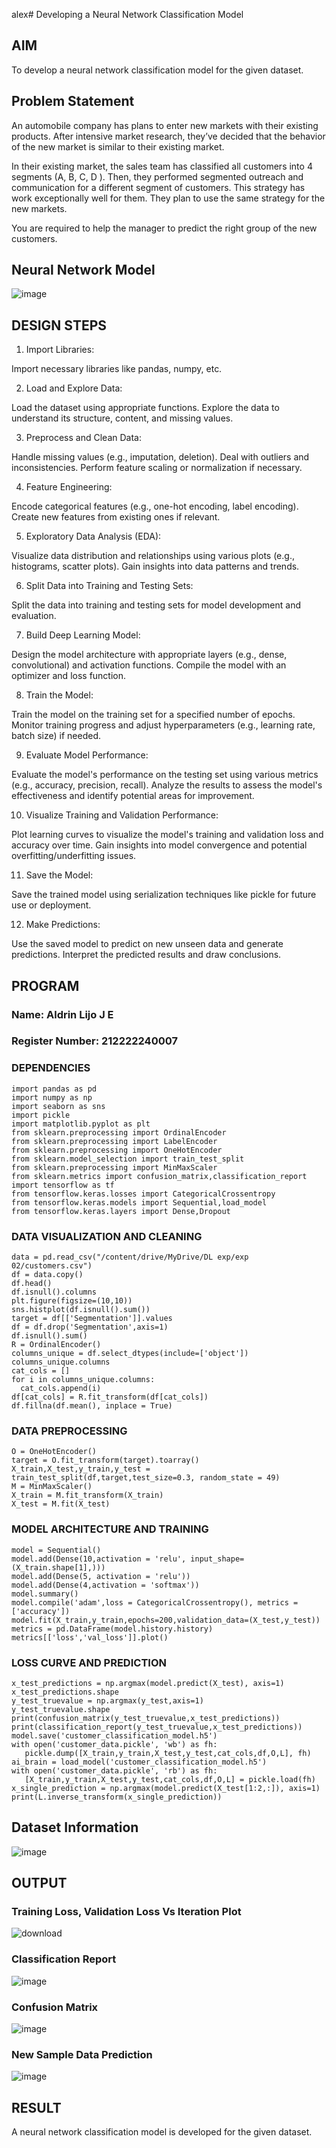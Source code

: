 alex# Developing a Neural Network Classification Model

## AIM

To develop a neural network classification model for the given dataset.

## Problem Statement

An automobile company has plans to enter new markets with their existing products. After intensive market research, they’ve decided that the behavior of the new market is similar to their existing market.

In their existing market, the sales team has classified all customers into 4 segments (A, B, C, D ). Then, they performed segmented outreach and communication for a different segment of customers. This strategy has work exceptionally well for them. They plan to use the same strategy for the new markets.

You are required to help the manager to predict the right group of the new customers.

## Neural Network Model
![image](https://github.com/aldrinlijo04/nn-classification/assets/118544279/ebcd7383-82d5-4884-948c-9b9c8916dfad)

## DESIGN STEPS

1. Import Libraries:

Import necessary libraries like pandas, numpy, etc.

2. Load and Explore Data:

Load the dataset using appropriate functions.
Explore the data to understand its structure, content, and missing values.

3. Preprocess and Clean Data:

Handle missing values (e.g., imputation, deletion).
Deal with outliers and inconsistencies.
Perform feature scaling or normalization if necessary.

4. Feature Engineering:

Encode categorical features (e.g., one-hot encoding, label encoding).
Create new features from existing ones if relevant.

5. Exploratory Data Analysis (EDA):

Visualize data distribution and relationships using various plots (e.g., histograms, scatter plots).
Gain insights into data patterns and trends.

6. Split Data into Training and Testing Sets:

Split the data into training and testing sets for model development and evaluation.

7. Build Deep Learning Model:

Design the model architecture with appropriate layers (e.g., dense, convolutional) and activation functions.
Compile the model with an optimizer and loss function.

8. Train the Model:

Train the model on the training set for a specified number of epochs.
Monitor training progress and adjust hyperparameters (e.g., learning rate, batch size) if needed.

9. Evaluate Model Performance:

Evaluate the model's performance on the testing set using various metrics (e.g., accuracy, precision, recall).
Analyze the results to assess the model's effectiveness and identify potential areas for improvement.

10. Visualize Training and Validation Performance:

Plot learning curves to visualize the model's training and validation loss and accuracy over time.
Gain insights into model convergence and potential overfitting/underfitting issues.

11. Save the Model:

Save the trained model using serialization techniques like pickle for future use or deployment.

12. Make Predictions:

Use the saved model to predict on new unseen data and generate predictions.
Interpret the predicted results and draw conclusions.

## PROGRAM

### Name: Aldrin Lijo J E
### Register Number: 212222240007

### DEPENDENCIES
```
import pandas as pd
import numpy as np
import seaborn as sns
import pickle
import matplotlib.pyplot as plt
from sklearn.preprocessing import OrdinalEncoder
from sklearn.preprocessing import LabelEncoder
from sklearn.preprocessing import OneHotEncoder
from sklearn.model_selection import train_test_split
from sklearn.preprocessing import MinMaxScaler
from sklearn.metrics import confusion_matrix,classification_report
import tensorflow as tf
from tensorflow.keras.losses import CategoricalCrossentropy
from tensorflow.keras.models import Sequential,load_model
from tensorflow.keras.layers import Dense,Dropout
```
### DATA VISUALIZATION AND CLEANING
```
data = pd.read_csv("/content/drive/MyDrive/DL exp/exp 02/customers.csv")
df = data.copy()
df.head()
df.isnull().columns
plt.figure(figsize=(10,10))
sns.histplot(df.isnull().sum())
target = df[['Segmentation']].values
df = df.drop('Segmentation',axis=1)
df.isnull().sum()
R = OrdinalEncoder()
columns_unique = df.select_dtypes(include=['object'])
columns_unique.columns
cat_cols = []
for i in columns_unique.columns:
  cat_cols.append(i)
df[cat_cols] = R.fit_transform(df[cat_cols])
df.fillna(df.mean(), inplace = True)
```
### DATA PREPROCESSING
```
O = OneHotEncoder()
target = O.fit_transform(target).toarray()
X_train,X_test,y_train,y_test = train_test_split(df,target,test_size=0.3, random_state = 49)
M = MinMaxScaler()
X_train = M.fit_transform(X_train)
X_test = M.fit(X_test)
```
### MODEL ARCHITECTURE AND TRAINING
```
model = Sequential()
model.add(Dense(10,activation = 'relu', input_shape=(X_train.shape[1],)))
model.add(Dense(5, activation = 'relu'))
model.add(Dense(4,activation = 'softmax'))
model.summary()
model.compile('adam',loss = CategoricalCrossentropy(), metrics = ['accuracy'])
model.fit(X_train,y_train,epochs=200,validation_data=(X_test,y_test))
metrics = pd.DataFrame(model.history.history)
metrics[['loss','val_loss']].plot()
```
### LOSS CURVE AND PREDICTION
```
x_test_predictions = np.argmax(model.predict(X_test), axis=1)
x_test_predictions.shape
y_test_truevalue = np.argmax(y_test,axis=1)
y_test_truevalue.shape
print(confusion_matrix(y_test_truevalue,x_test_predictions))
print(classification_report(y_test_truevalue,x_test_predictions))
model.save('customer_classification_model.h5')
with open('customer_data.pickle', 'wb') as fh:
   pickle.dump([X_train,y_train,X_test,y_test,cat_cols,df,O,L], fh)
ai_brain = load_model('customer_classification_model.h5')
with open('customer_data.pickle', 'rb') as fh:
   [X_train,y_train,X_test,y_test,cat_cols,df,O,L] = pickle.load(fh)
x_single_prediction = np.argmax(model.predict(X_test[1:2,:]), axis=1)
print(L.inverse_transform(x_single_prediction))
```
## Dataset Information
![image](https://github.com/aldrinlijo04/nn-classification/assets/118544279/6517065f-9740-47a8-9d5e-e096fc4ff372)

## OUTPUT
### Training Loss, Validation Loss Vs Iteration Plot
![download](https://github.com/aldrinlijo04/nn-classification/assets/118544279/76e2cb3e-2370-46cf-8163-d98457b96f48)

### Classification Report
![image](https://github.com/aldrinlijo04/nn-classification/assets/118544279/c6998dd7-7ccf-475c-8856-99485436d6fb)

### Confusion Matrix
![image](https://github.com/aldrinlijo04/nn-classification/assets/118544279/fb0fca07-2590-4565-88e5-7f0259d39428)

### New Sample Data Prediction
![image](https://github.com/aldrinlijo04/nn-classification/assets/118544279/55fb2b09-41ca-431b-a558-8c24a0faa16e)


## RESULT
A neural network classification model is developed for the given dataset.
